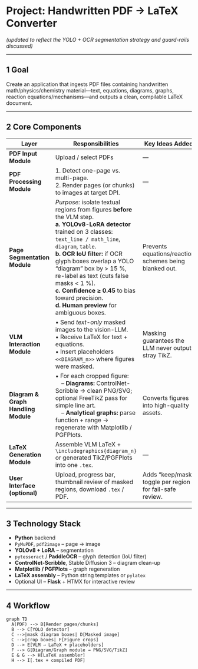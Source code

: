 # Project: Handwritten PDF → LaTeX Converter  
*(updated to reflect the YOLO + OCR segmentation strategy and guard-rails discussed)*

---

## 1  Goal  
Create an application that ingests PDF files containing handwritten math/physics/chemistry material—text, equations, diagrams, graphs, reaction equations/mechanisms—and outputs a clean, compilable LaTeX document.

---

## 2  Core Components  

| Layer | Responsibilities | Key Ideas Added |
|-------|------------------|-----------------|
| **PDF Input Module** | Upload / select PDFs | — |
| **PDF Processing Module** | 1. Detect one-page vs. multi-page.<br>2. Render pages (or chunks) to images at target DPI. | — |
| **Page Segmentation Module** | *Purpose:* isolate textual regions from figures **before** the VLM step.<br>**a. YOLOv8-LoRA detector** trained on 3 classes: `text_line / math_line`, `diagram`, `table`.<br>**b. OCR IoU filter:** if OCR glyph boxes overlap a YOLO “diagram” box by > 15 %, re-label as text (cuts false masks < 1 %).<br>**c. Confidence ≥ 0.45** to bias toward precision.<br>**d. Human preview** for ambiguous boxes. | Prevents equations/reaction schemes being blanked out. |
| **VLM Interaction Module** | • Send *text-only* masked images to the vision-LLM.<br>• Receive LaTeX for text + equations.<br>• Insert placeholders `<<DIAGRAM_n>>` where figures were masked. | Masking guarantees the LLM never outputs stray TikZ. |
| **Diagram & Graph Handling Module** | • For each cropped figure:<br> – **Diagrams:** ControlNet-Scribble → clean PNG/SVG; optional FreeTikZ pass for simple line art.<br> – **Analytical graphs:** parse function + range → regenerate with Matplotlib / PGFPlots. | Converts figures into high-quality assets. |
| **LaTeX Generation Module** | Assemble VLM LaTeX + `\includegraphics{diagram_n}` or generated TikZ/PGFPlots into one `.tex`. | — |
| **User Interface (optional)** | Upload, progress bar, thumbnail review of masked regions, download `.tex` / PDF. | Adds “keep/mask” toggle per region for fail-safe review. |

---

## 3  Technology Stack  

* **Python** backend  
* `PyMuPDF`, `pdf2image` – page → image  
* **YOLOv8 + LoRA** – segmentation  
* `pytesseract` / **PaddleOCR** – glyph detection (IoU filter)  
* **ControlNet-Scribble**, Stable Diffusion 3 – diagram clean-up  
* **Matplotlib / PGFPlots** – graph regeneration  
* **LaTeX assembly** – Python string templates or `pylatex`  
* Optional UI – **Flask** + HTMX for interactive review  

---

## 4  Workflow  

```mermaid
graph TD
  A(PDF) --> B[Render pages/chunks]
  B --> C[YOLO detector]
  C -->|mask diagram boxes| D[Masked image]
  C -->|crop boxes| F[Figure crops]
  D --> E[VLM → LaTeX + placeholders]
  F --> G[Diagram/Graph module → PNG/SVG/TikZ]
  E & G --> H[LaTeX assembler]
  H --> I[.tex + compiled PDF]
